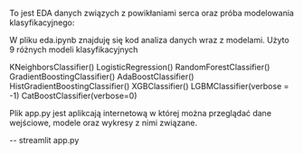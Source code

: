 To jest EDA danych związych z powikłaniami serca oraz próba modelowania klasyfikacyjnego:

W pliku eda.ipynb znajduję się kod analiza danych wraz z modelami.
Użyto 9 różnych modeli klasyfikacyjnych

KNeighborsClassifier()
LogisticRegression()
RandomForestClassifier()
GradientBoostingClassifier()
AdaBoostClassifier()
HistGradientBoostingClassifier()
XGBClassifier()
LGBMClassifier(verbose = -1)
CatBoostClassifier(verbose=0)

Plik app.py jest aplikcają internetową w której można przeglądać dane wejściowe, modele oraz wykresy z nimi związane.

-- streamlit app.py
